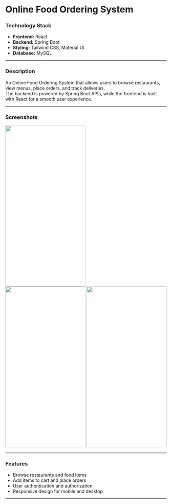 # Online Food Ordering System

### Technology Stack
- **Frontend:** React  
- **Backend:** Spring Boot  
- **Styling:** Tailwind CSS, Material UI  
- **Database:** MySQL  

---

### Description
An Online Food Ordering System that allows users to browse restaurants, view menus, place orders, and track deliveries.  
The backend is powered by Spring Boot APIs, while the frontend is built with React for a smooth user experience.

---

### Screenshots

<img src="https://github.com/Prat260104/Food-Ordering-system/ss3.png" width="250" height="500" style="margin-right: 20px;"/>
<img src="https://github.com/Prat260104/Food-Ordering-system/ss2.png" width="250" height="500"/>
<img src="https://github.com/Prat260104/Food-Ordering-system/ss1.png" width="250" height="500"/>

---

### Features
- Browse restaurants and food items  
- Add items to cart and place orders  
- User authentication and authorization  
- Responsive design for mobile and desktop  

---



